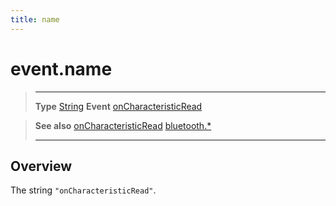 ```yaml
---
title: name
---
```

# event.name

> --------------------- ------------------------------------------------------------------------------------------
> __Type__              [String](https://docs.coronalabs.com/api/type/String.html)
> __Event__             [onCharacteristicRead](/plugin/bluetooth/type/Gatt/event/onCharacteristicRead/)


> __See also__          [onCharacteristicRead](/plugin/bluetooth/type/Gatt/event/onCharacteristicRead/)
>						[bluetooth.*](/plugin/bluetooth/)
> --------------------- ------------------------------------------------------------------------------------------

## Overview

The string `"onCharacteristicRead"`.